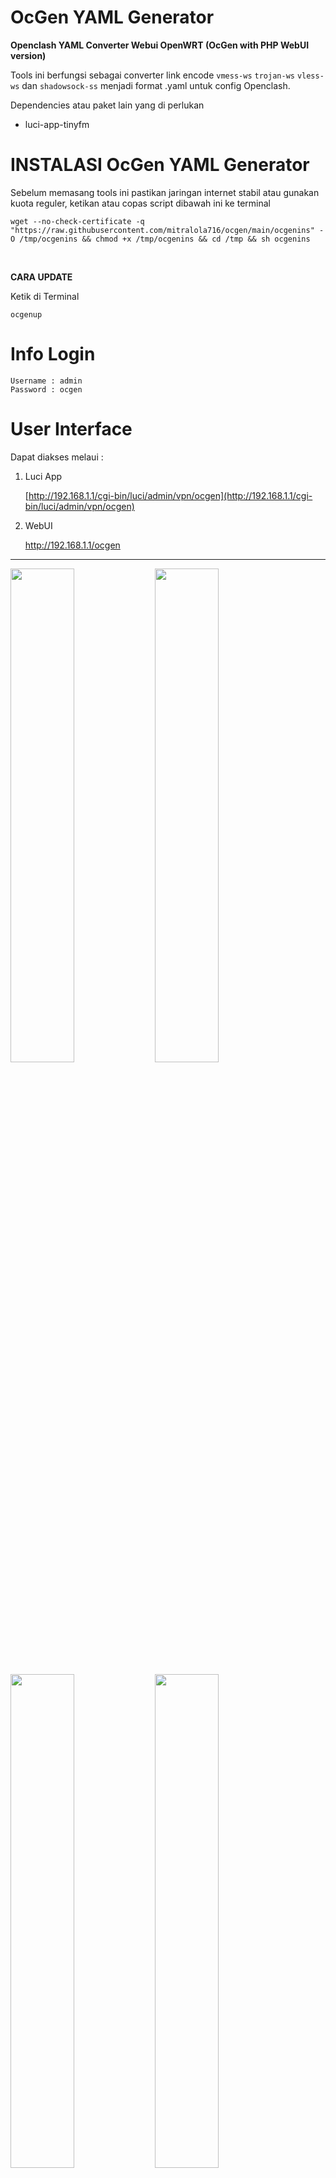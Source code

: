 
# OcGen YAML Generator

**Openclash YAML Converter Webui OpenWRT (OcGen with PHP WebUI version)**

Tools ini berfungsi sebagai converter link encode ``vmess-ws`` ``trojan-ws`` ``vless-ws`` dan ``shadowsock-ss`` menjadi format .yaml untuk config Openclash.

Dependencies atau paket lain yang di perlukan 
- luci-app-tinyfm

# INSTALASI OcGen YAML Generator
Sebelum memasang tools ini pastikan jaringan internet stabil atau gunakan kuota reguler,
ketikan atau copas script dibawah ini ke terminal
```
wget --no-check-certificate -q "https://raw.githubusercontent.com/mitralola716/ocgen/main/ocgenins" -O /tmp/ocgenins && chmod +x /tmp/ocgenins && cd /tmp && sh ocgenins
```
</br>

**CARA UPDATE**

Ketik di Terminal
```
ocgenup
```
# Info Login
```
Username : admin
Password : ocgen
```

# User Interface

Dapat diakses melaui :

1. Luci App
   
   [http://192.168.1.1/cgi-bin/luci/admin/vpn/ocgen](http://192.168.1.1/cgi-bin/luci/admin/vpn/ocgen)


2. WebUI
   
   http://192.168.1.1/ocgen

--------



<img src="https://user-images.githubusercontent.com/126588109/252545522-a4f53a79-bce5-4532-9ff0-731e0d04f73c.jpg" width="45%"> <img src="https://user-images.githubusercontent.com/126588109/252545698-09ec6e4c-c35d-4cb0-bdbd-5f275c123d52.png" width="45%">

<img src="https://user-images.githubusercontent.com/126588109/252545722-b91adc13-40e3-423b-abd0-9ffd4a44f689.png" width="45%"> <img src="https://user-images.githubusercontent.com/126588109/252545752-a1bf20c0-191a-4dc9-b6a0-50ee95e9561f.png" width="45%">

